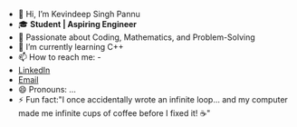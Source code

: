 - 👋 Hi, I’m Kevindeep Singh Pannu
- 🎓 **Student | Aspiring Engineer**
- 🚀 Passionate about Coding, Mathematics, and Problem-Solving
- 🌱 I’m currently learning C++
- 📫 How to reach me: -
- [LinkedIn](www.linkedin.com/in/kevindeep-singh-pannu)
- [Email](mailto:kdsp9206@gmail.com)
- 😄 Pronouns: ...
- ⚡ Fun fact:"I once accidentally wrote an infinite loop... and my computer made me infinite cups of coffee before I fixed it! ☕"

<!---
Kayde9/Kayde9 is a ✨ special ✨ repository because its `README.md` (this file) appears on your GitHub profile.
You can click the Preview link to take a look at your changes.
--->
